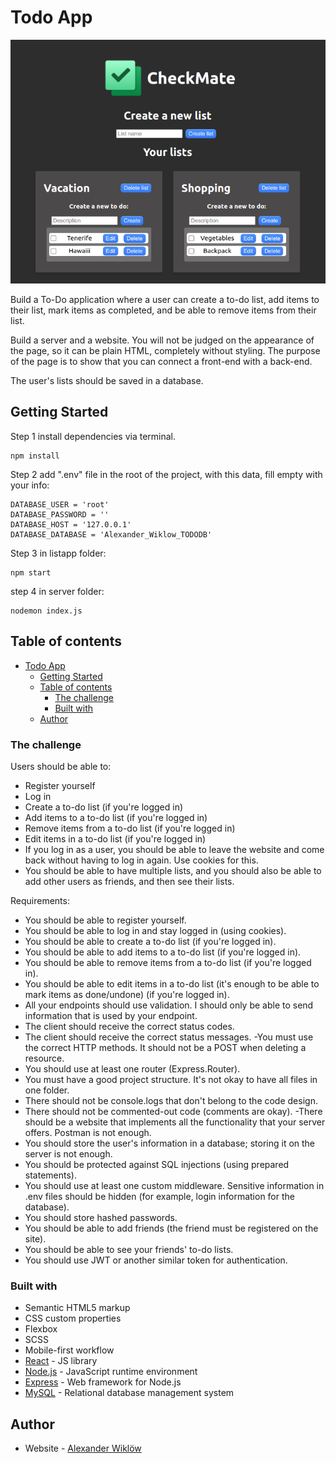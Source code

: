 # Todo App

![](./client/listapp/src/assets/todoscreen.png)

Build a To-Do application where a user can create a to-do list, add items to their list, mark items as completed, and be able to remove items from their list.

Build a server and a website. You will not be judged on the appearance of the page, so it can be plain HTML, completely without styling. The purpose of the page is to show that you can connect a front-end with a back-end.

The user's lists should be saved in a database.

## Getting Started

Step 1 install dependencies via terminal.

    npm install

Step 2 add ".env" file in the root of the project, with this data, fill empty with your info:

    DATABASE_USER = 'root'
    DATABASE_PASSWORD = ''
    DATABASE_HOST = '127.0.0.1'
    DATABASE_DATABASE = 'Alexander_Wiklow_TODODB'

Step 3 in listapp folder:

    npm start

step 4 in server folder:

    nodemon index.js

## Table of contents

- [Todo App](#todo-app)
  - [Getting Started](#getting-started)
  - [Table of contents](#table-of-contents)
    - [The challenge](#the-challenge)
    - [Built with](#built-with)
  - [Author](#author)

### The challenge

Users should be able to:

- Register yourself
- Log in
- Create a to-do list (if you're logged in)
- Add items to a to-do list (if you're logged in)
- Remove items from a to-do list (if you're logged in)
- Edit items in a to-do list (if you're logged in)
- If you log in as a user, you should be able to leave the website and come back without having to log in again. Use cookies for this.
- You should be able to have multiple lists, and you should also be able to add other users as friends, and then see their lists.

Requirements:

- You should be able to register yourself.
- You should be able to log in and stay logged in (using cookies).
- You should be able to create a to-do list (if you're logged in).
- You should be able to add items to a to-do list (if you're logged in).
- You should be able to remove items from a to-do list (if you're logged in).
- You should be able to edit items in a to-do list (it's enough to be able to mark items as done/undone) (if you're logged in).
- All your endpoints should use validation. I should only be able to send information that is used by your endpoint.
- The client should receive the correct status codes.
- The client should receive the correct status messages.
  -You must use the correct HTTP methods. It should not be a POST when deleting a resource.
- You should use at least one router (Express.Router).
- You must have a good project structure. It's not okay to have all files in one folder.
- There should not be console.logs that don't belong to the code design.
- There should not be commented-out code (comments are okay).
  -There should be a website that implements all the functionality that your server offers. Postman is not enough.
- You should store the user's information in a database; storing it on the server is not enough.
- You should be protected against SQL injections (using prepared statements).
- You should use at least one custom middleware.
  Sensitive information in .env files should be hidden (for example, login information for the database).
- You should store hashed passwords.
- You should be able to add friends (the friend must be registered on the site).
- You should be able to see your friends' to-do lists.
- You should use JWT or another similar token for authentication.

<!-- ### Links

- Solution URL: [Add solution URL here](https://your-solution-url.com)
- Live Site URL: [Add live site URL here](https://your-live-site-url.com) -->

<!-- ## My process -->

### Built with

- Semantic HTML5 markup
- CSS custom properties
- Flexbox
- SCSS
- Mobile-first workflow
- [React](https://reactjs.org/) - JS library
- [Node.js](https://nodejs.org/en) - JavaScript runtime environment
- [Express](https://expressjs.com/) - Web framework for Node.js
- [MySQL](https://www.mysql.com/) - Relational database management system
<!-- ### What I learned

Use this section to recap over some of your major learnings while working through this project. Writing these out and providing code samples of areas you want to highlight is a great way to reinforce your own knowledge.

To see how you can add code snippets, see below:

```html
<h1>Some HTML code I'm proud of</h1>
```

```css
.proud-of-this-css {
  color: papayawhip;
}
```

```js
const proudOfThisFunc = () => {
  console.log("🎉");
};
```

If you want more help with writing markdown, we'd recommend checking out [The Markdown Guide](https://www.markdownguide.org/) to learn more.

**Note: Delete this note and the content within this section and replace with your own learnings.**

### Continued development

Use this section to outline areas that you want to continue focusing on in future projects. These could be concepts you're still not completely comfortable with or techniques you found useful that you want to refine and perfect.

**Note: Delete this note and the content within this section and replace with your own plans for continued development.**

### Useful resources

- [Example resource 1](https://www.example.com) - This helped me for XYZ reason. I really liked this pattern and will use it going forward.
- [Example resource 2](https://www.example.com) - This is an amazing article which helped me finally understand XYZ. I'd recommend it to anyone still learning this concept.

**Note: Delete this note and replace the list above with resources that helped you during the challenge. These could come in handy for anyone viewing your solution or for yourself when you look back on this project in the future.** -->

## Author

- Website - [Alexander Wiklöw](https://alexanderwiklow.github.io/Portfolio2023/)
